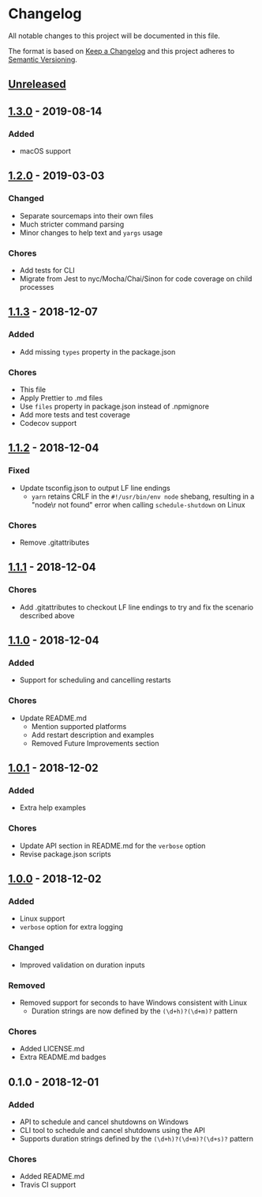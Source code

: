 # Changelog

All notable changes to this project will be documented in this file.

The format is based on [Keep a Changelog](http://keepachangelog.com/) and this project adheres to [Semantic Versioning](http://semver.org/).

## [Unreleased]

## [1.3.0] - 2019-08-14

### Added

-   macOS support

## [1.2.0] - 2019-03-03

### Changed

-   Separate sourcemaps into their own files
-   Much stricter command parsing
-   Minor changes to help text and `yargs` usage

### Chores

-   Add tests for CLI
-   Migrate from Jest to nyc/Mocha/Chai/Sinon for code coverage on child processes

## [1.1.3] - 2018-12-07

### Added

-   Add missing `types` property in the package.json

### Chores

-   This file
-   Apply Prettier to .md files
-   Use `files` property in package.json instead of .npmignore
-   Add more tests and test coverage
-   Codecov support

## [1.1.2] - 2018-12-04

### Fixed

-   Update tsconfig.json to output LF line endings
    -   `yarn` retains CRLF in the `#!/usr/bin/env node` shebang, resulting in a "node\r not found" error when calling `schedule-shutdown` on Linux

### Chores

-   Remove .gitattributes

## [1.1.1] - 2018-12-04

### Chores

-   Add .gitattributes to checkout LF line endings to try and fix the scenario described above

## [1.1.0] - 2018-12-04

### Added

-   Support for scheduling and cancelling restarts

### Chores

-   Update README.md
    -   Mention supported platforms
    -   Add restart description and examples
    -   Removed Future Improvements section

## [1.0.1] - 2018-12-02

### Added

-   Extra help examples

### Chores

-   Update API section in README.md for the `verbose` option
-   Revise package.json scripts

## [1.0.0] - 2018-12-02

### Added

-   Linux support
-   `verbose` option for extra logging

### Changed

-   Improved validation on duration inputs

### Removed

-   Removed support for seconds to have Windows consistent with Linux
    -   Duration strings are now defined by the `(\d+h)?(\d+m)?` pattern

### Chores

-   Added LICENSE.md
-   Extra README.md badges

## 0.1.0 - 2018-12-01

### Added

-   API to schedule and cancel shutdowns on Windows
-   CLI tool to schedule and cancel shutdowns using the API
-   Supports duration strings defined by the `(\d+h)?(\d+m)?(\d+s)?` pattern

### Chores

-   Added README.md
-   Travis CI support

[unreleased]: https://github.com/Shingyx/schedule-shutdown/compare/v1.3.0...master
[1.3.0]: https://github.com/Shingyx/schedule-shutdown/compare/v1.2.0...v1.3.0
[1.2.0]: https://github.com/Shingyx/schedule-shutdown/compare/v1.1.3...v1.2.0
[1.1.3]: https://github.com/Shingyx/schedule-shutdown/compare/v1.1.2...v1.1.3
[1.1.2]: https://github.com/Shingyx/schedule-shutdown/compare/v1.1.1...v1.1.2
[1.1.1]: https://github.com/Shingyx/schedule-shutdown/compare/v1.1.0...v1.1.1
[1.1.0]: https://github.com/Shingyx/schedule-shutdown/compare/v1.0.1...v1.1.0
[1.0.1]: https://github.com/Shingyx/schedule-shutdown/compare/v1.0.0...v1.0.1
[1.0.0]: https://github.com/Shingyx/schedule-shutdown/compare/v0.1.0...v1.0.0
